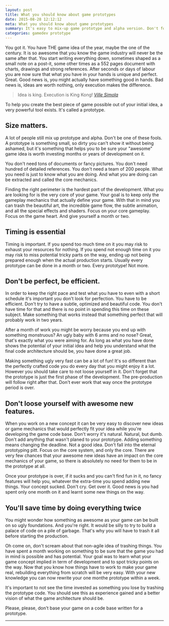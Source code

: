 ```yaml
---
layout: post
title: What you should know about game prototypes
date: 2015-08-28 12:12:12
meta: What you should know about game prototypes
summary: It's easy to mix-up game prototype and alpha version. Don't fool yourself thinking you can build a game on foundations based on code made for a prototype. Here is what you should know about game prototypes.
categories: gamedev prototype
---
```

You got it. You have THE game idea of the year, maybe the one of the century. It is so awesome that you know the game industry will never be the same after that. You start writing everything down, sometimes shaped as a small note on a post-it, some other times as a 552 pages document with charts, drawings and strong references. After seconds or days of labour you are now sure that what you have in your hands is unique and perfect. Great. Good news is, you might actually have something good in hands. Bad news is, ideas are worth nothing, only execution makes the difference.

> Idea is king. Execution is King Kong!
> <cite>[Ville Simola][1]</cite>

To help you create the best piece of game possible out of your initial idea, a very powerful tool exists. It's called a prototype.

## Size matters.

A lot of people still mix up prototype and alpha. Don't be one of these fools. A prototype is something small, so dirty you can't show it without being ashamed, but it's something that helps you to be sure your "awesome" game idea is worth investing months or years of development on it.

You don't need tons of documents or fancy pictures. You don't need hundred of detailed references. You don't need a team of 200 people. What you need is just to know what you are doing. And what you are doing can be extracted and called the core mechanics. 

Finding the right perimeter is the hardest part of the development. What you are looking for is the very core of your game. Your goal is to keep only the gameplay mechanics that actually define your game. With that in mind you can trash the beautiful art, the incredible game flow, the subtle animation, and all the special effects and shaders. Focus on your core gameplay. Focus on the game heart. And give yourself a month or two.

## Timing is essential

Timing is important. If you spend too much time on it you may risk to exhaust your resources for nothing. If you spend not enough time on it you may risk to miss potential tricky parts on the way, ending up not being prepared enough when the actual production starts. Usually every prototype can be done in a month or two. Every prototype! Not more.

## Don't be perfect, be efficient.

In order to keep the right pace and test what you have to even with a short schedule it's important you don't look for perfection. You have to be efficient. Don't try to have a subtle, optimized and beautiful code. You don't have time for that and there is no point in spending this time on these subject. Make something that works instead that something perfect that will probably work in two years.

After a month of work you might be worry because you end up with something monstruous? An ugly baby with 6 arms and no nose? Great, that's exactly what you were aiming for. As long as what you have done shows the potential of your initial idea and help you understand what the final code architecture should be, you have done a great job. 

Making something ugly very fast can be a lot of fun! It's so different than the perfectly crafted code you do every day that you might enjoy it a lot. However you should take care to not loose yourself in it. Don't forget that the prototype is just the first phase of the development. The pre-production will follow right after that. Don't ever work that way once the prototype period is over. 

## Don't loose yourself with awesome new features.

When you work on a new concept it can be very easy to discover new ideas or game mechanics that would perfectly fit your idea while you're developing the game code base. Don't worry it's natural. Natural, but dumb. Don't add anything that wasn't planed to your prototype. Adding something means changing the deadline. Not a good idea. Don't fall into the eternal prototyping pitt. Focus on the core system, and only the core. There are very few chances that your awesome new ideas have an impact on the core mechanics of your game, so there is absolutely no need for them to be in the prototype at all. 

Once your prototype is over, if it sucks and you can't find fun in it, no fancy features will help you, whatever the extra-time you spend adding new things. Your concept sucked. Don't cry. Get over it. Good news is you had spent only one month on it and learnt some new things on the way.

## You'll save time by doing everything twice

You might wonder how something as awesome as your game can be built on so ugly foundations. And you're right. It would be silly to try to build a palace of code on a pile of garbage. That's why you will have to trash it all before starting the production.

Oh come on, don't scream about that non-agile idea of trashing things. You have spent a month working on something to be sure that the game you had in mind is possible and has potential. Your goal was to learn what your game concept implied in term of development and to spot tricky points on the way. Now that you know how things have to work to make your game real, rebuilding everything from scratch will be very easy. With your new knowledge you can now rewrite your one monthe prototype within a week.

It's important to not see the time invested as something you lose by trashing the prototype code. You should see this as experience gained and a better vision of what the game architecture should be.

Please, please, don't base your game on a code base written for a prototype.

---
[1]: https://about.me/smolaholic